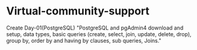 # Virtual-community-support
Create Day-01(PostgreSQL) "PostgreSQL and pgAdmin4  download and setup, data  types, basic queries (create, select, join, update, delete, drop), group by, order by and having by clauses, sub queries, Joins."
